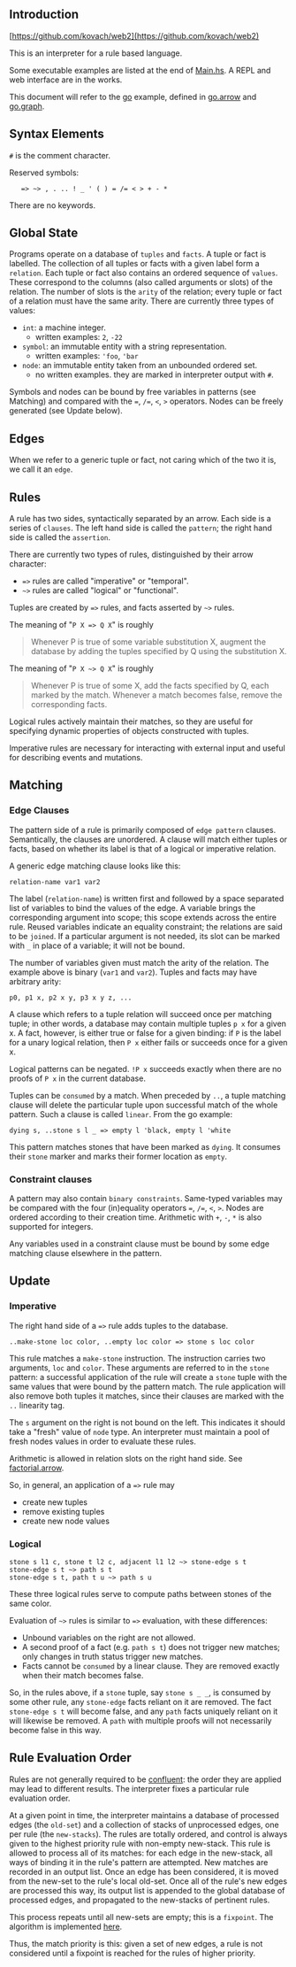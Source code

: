 ## Introduction
[https://github.com/kovach/web2](https://github.com/kovach/web2)

This is an interpreter for a rule based language.

Some executable examples are listed at the end of
[Main.hs](https://github.com/kovach/web2/blob/master/src/Main.hs). A REPL and
web interface are in the works.

This document will refer to the [go](https://en.wikipedia.org/wiki/Go_(game))
example, defined in
[go.arrow](https://github.com/kovach/web2/blob/master/examples/go.arrow) and
[go.graph](https://github.com/kovach/web2/blob/master/examples/go.graph).

## Syntax Elements

`#` is the comment character.

Reserved symbols:

```
   => ~> , . .. ! _ ' ( ) = /= < > + - *
```

There are no keywords.

## Global State
Programs operate on a database of `tuples` and `facts`. A tuple or fact is
labelled. The collection of all tuples or facts with a given label form a
`relation`. Each tuple or fact also contains an ordered sequence of `values`.
These correspond to the columns (also called arguments or slots) of the
relation. The number of slots is the `arity` of the relation; every tuple or
fact of a relation must have the same arity. There are currently three types of
values:

  - `int`: a machine integer.
    - written examples: `2`, `-22`
  - `symbol`: an immutable entity with a string representation.
    - written examples: `'foo`, `'bar`
  - `node`: an immutable entity taken from an unbounded ordered set.
    - no written examples. they are marked in interpreter output with `#`.

Symbols and nodes can be bound by free variables in patterns (see Matching) and
compared with the `=`, `/=`, `<`, `>` operators. Nodes can be freely generated
(see Update below).

## Edges
When we refer to a generic tuple or fact, not caring which of the two it is, we call it an `edge`.

## Rules
A rule has two sides, syntactically separated by an arrow. Each side is a series of `clauses`. The left hand side is called the `pattern`; the right hand side is called the `assertion`.

There are currently two types of rules, distinguished by their arrow character:

  - `=>` rules are called "imperative" or "temporal".
  - `~>` rules are called "logical" or "functional".

Tuples are created by `=>` rules, and facts asserted by `~>` rules.

The meaning of "`P X => Q X`" is roughly

> Whenever P is true of some variable substitution X, augment the database by
> adding the tuples specified by Q using the substitution X.

The meaning of "`P X ~> Q X`" is roughly

> Whenever P is true of some X, add the facts specified by Q, each marked by
> the match. Whenever a match becomes false, remove the corresponding facts.

Logical rules actively maintain their matches, so they are useful for
specifying dynamic properties of objects constructed with tuples.

Imperative rules are necessary for interacting with external input and
useful for describing events and mutations.

## Matching

### Edge Clauses
The pattern side of a rule is primarily composed of `edge pattern` clauses.
Semantically, the clauses are unordered. A clause will match either
tuples or facts, based on whether its label is that of a logical or imperative
relation.

A generic edge matching clause looks like this:

```
relation-name var1 var2
```

The label (`relation-name`) is written first and followed by a space separated
list of variables to bind the values of the edge.  A variable brings the
corresponding argument into scope; this scope extends across the entire rule.
Reused variables indicate an equality constraint; the relations are said to be
`joined`. If a particular argument is not needed, its slot can be marked with
`_` in place of a variable; it will not be bound.

The number of variables given must match the arity of the relation. The
example above is binary (`var1` and `var2`). Tuples and facts may have
arbitrary arity:

```
p0, p1 x, p2 x y, p3 x y z, ...
```

A clause which refers to a tuple relation will succeed once per
matching tuple; in other words, a database may contain multiple tuples `p x`
for a given x. A fact, however, is either true or false for a given binding: if
`P` is the label for a unary logical relation, then `P x` either fails or
succeeds once for a given x.

Logical patterns can be negated. `!P x` succeeds exactly when there are no
proofs of `P x` in the current database.

Tuples can be `consumed` by a match. When preceded by `..`, a tuple matching
clause will delete the particular tuple upon successful match of the whole
pattern. Such a clause is called `linear`. From the go example:

```
dying s, ..stone s l _ => empty l 'black, empty l 'white
```

This pattern matches stones that have been marked as `dying`. It consumes their
`stone` marker and marks their former location as `empty`.

### Constraint clauses
A pattern may also contain `binary constraints`. Same-typed variables may be
compared with the four (in)equality operators `=`, `/=`, `<`, `>`. Nodes are
ordered according to their creation time. Arithmetic with `+`, `-`, `*` is also
supported for integers.

Any variables used in a constraint clause must be bound by some edge matching
clause elsewhere in the pattern.

## Update
### Imperative
The right hand side of a `=>` rule adds tuples to the database.

```
..make-stone loc color, ..empty loc color => stone s loc color
```

This rule matches a `make-stone` instruction. The instruction carries two
arguments, `loc` and `color`. These arguments are referred to in the `stone`
pattern: a successful application of the rule will create a `stone` tuple with
the same values that were bound by the pattern match. The rule application
will also remove both tuples it matches, since their clauses are marked
with the `..` linearity tag.

The `s` argument on the right is not bound on the left. This indicates it
should take a "fresh" value of `node` type. An interpreter must maintain a pool
of fresh nodes values in order to evaluate these rules.

Arithmetic is allowed in relation slots on the right hand side. See
[factorial.arrow](https://github.com/kovach/web2/blob/master/examples/factorial.arrow).

So, in general, an application of a `=>` rule may

  - create new tuples
  - remove existing tuples
  - create new node values

### Logical
```
stone s l1 c, stone t l2 c, adjacent l1 l2 ~> stone-edge s t
stone-edge s t ~> path s t
stone-edge s t, path t u ~> path s u
```

These three logical rules serve to compute paths between stones of the same color.

Evaluation of `~>` rules is similar to `=>` evaluation, with these differences:

  - Unbound variables on the right are not allowed.
  - A second proof of a fact (e.g. `path s t`) does not trigger new matches; only changes in truth status trigger new matches.
  - Facts cannot be `consumed` by a linear clause. They are removed exactly when their match becomes false.

So, in the rules above, if a `stone` tuple, say `stone s _ _`, is consumed by
some other rule, any `stone-edge` facts reliant on it are removed. The fact
`stone-edge s t` will become false, and any `path` facts uniquely reliant on it
will likewise be removed. A `path` with multiple proofs will not necessarily
become false in this way.


## Rule Evaluation Order
Rules are not generally required to be
[confluent](https://en.wikipedia.org/wiki/Confluence_(abstract_rewriting)): the
order they are applied may lead to different results. The interpreter fixes a
particular rule evaluation order.

At a given point in time, the interpreter maintains a database of processed
edges (the `old-set`) and a collection of stacks of unprocessed edges, one per
rule (the `new-stacks`).  The rules are totally ordered, and control is always
given to the highest priority rule with non-empty new-stack. This rule is
allowed to process all of its matches: for each edge in the new-stack, all ways
of binding it in the rule's pattern are attempted. New matches are recorded in
an output list. Once an edge has been considered, it is moved from the new-set
to the rule's local old-set. Once all of the rule's new edges are processed
this way, its output list is appended to the global database of processed
edges, and propagated to the new-stacks of pertinent rules.

This process repeats until all new-sets are empty; this is a `fixpoint`.
The algorithm is implemented [here](https://github.com/kovach/web2/blob/master/src/Update.hs).

Thus, the match priority is this: given a set of new edges, a rule is not
considered until a fixpoint is reached for the rules of higher priority.
